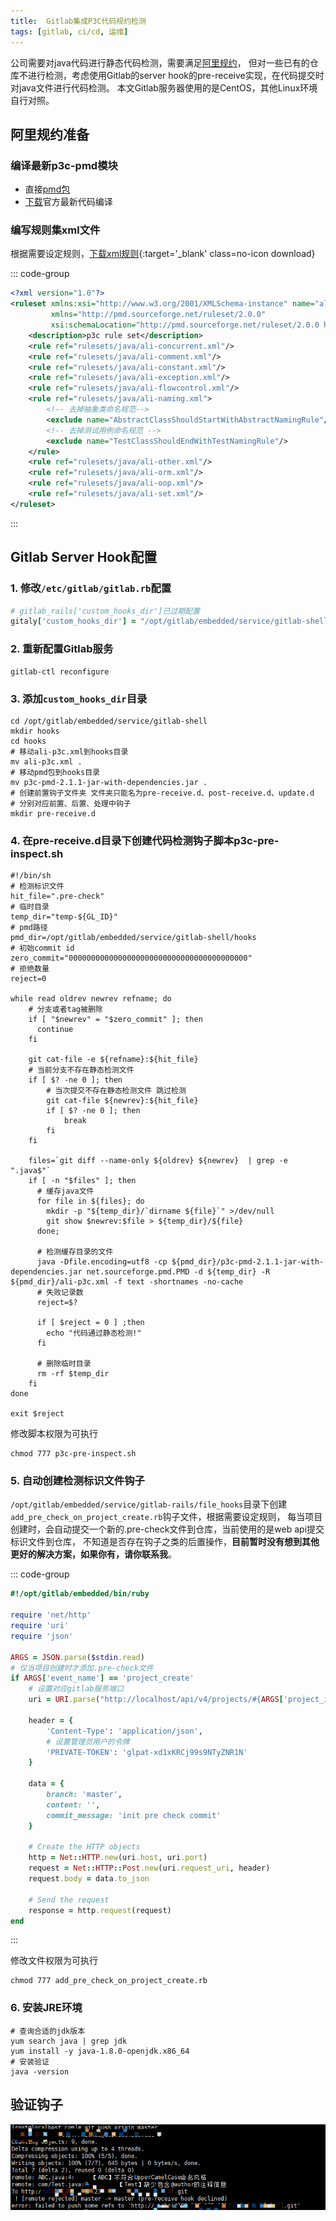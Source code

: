 ```yaml
---
title:  Gitlab集成P3C代码规约检测
tags: [gitlab, ci/cd, 运维]
---
```


公司需要对java代码进行静态代码检测，需要满足[阿里规约](https://github.com/alibaba/p3c)，
但对一些已有的仓库不进行检测，考虑使用Gitlab的server hook的pre-receive实现，在代码提交时对java文件进行代码检测。
本文Gitlab服务器使用的是CentOS，其他Linux环境自行对照。

## 阿里规约准备

### 编译最新p3c-pmd模块
- 直接[pmd包](/assets/2022/01-20/p3c-pmd-2.1.1-jar-with-dependencies.jar)
- [下载](https://github.com/alibaba/p3c)官方最新代码编译

### 编写规则集xml文件

根据需要设定规则，[下载xml规则](/assets/2022/01-20/ali-p3c.xml){:target='_blank' class=no-icon download}

::: code-group
```xml [ali-p3c.xml]
<?xml version="1.0"?>
<ruleset xmlns:xsi="http://www.w3.org/2001/XMLSchema-instance" name="alibaba-pmd"
         xmlns="http://pmd.sourceforge.net/ruleset/2.0.0"
         xsi:schemaLocation="http://pmd.sourceforge.net/ruleset/2.0.0 http://pmd.sourceforge.net/ruleset_2_0_0.xsd">
    <description>p3c rule set</description>
    <rule ref="rulesets/java/ali-concurrent.xml"/>
    <rule ref="rulesets/java/ali-comment.xml"/>
    <rule ref="rulesets/java/ali-constant.xml"/>
    <rule ref="rulesets/java/ali-exception.xml"/>
    <rule ref="rulesets/java/ali-flowcontrol.xml"/>
    <rule ref="rulesets/java/ali-naming.xml">
        <!-- 去掉抽象类命名规范-->
        <exclude name="AbstractClassShouldStartWithAbstractNamingRule"/>
        <!-- 去掉测试用例命名规范 -->
        <exclude name="TestClassShouldEndWithTestNamingRule"/>
    </rule>
    <rule ref="rulesets/java/ali-other.xml"/>
    <rule ref="rulesets/java/ali-orm.xml"/>
    <rule ref="rulesets/java/ali-oop.xml"/>
    <rule ref="rulesets/java/ali-set.xml"/>
</ruleset>
```
:::

## Gitlab Server Hook配置

### 1. 修改`/etc/gitlab/gitlab.rb`配置
```ruby
# gitlab_rails['custom_hooks_dir']已过期配置
gitaly['custom_hooks_dir'] = "/opt/gitlab/embedded/service/gitlab-shell/hooks"
```

### 2. 重新配置Gitlab服务
```shell
gitlab-ctl reconfigure
```

### 3. 添加`custom_hooks_dir`目录
```shell
cd /opt/gitlab/embedded/service/gitlab-shell
mkdir hooks
cd hooks
# 移动ali-p3c.xml到hooks目录
mv ali-p3c.xml .
# 移动pmd包到hooks目录
mv p3c-pmd-2.1.1-jar-with-dependencies.jar .
# 创建前置钩子文件夹 文件夹只能名为pre-receive.d、post-receive.d、update.d
# 分别对应前置、后置、处理中钩子
mkdir pre-receive.d
```

### 4. 在pre-receive.d目录下创建代码检测钩子脚本p3c-pre-inspect.sh

```shell
#!/bin/sh
# 检测标识文件
hit_file=".pre-check"
# 临时目录
temp_dir="temp-${GL_ID}"
# pmd路径
pmd_dir=/opt/gitlab/embedded/service/gitlab-shell/hooks
# 初始commit id
zero_commit="0000000000000000000000000000000000000000"
# 拒绝数量
reject=0

while read oldrev newrev refname; do
    # 分支或者tag被删除
    if [ "$newrev" = "$zero_commit" ]; then
      continue
    fi

    git cat-file -e ${refname}:${hit_file}
    # 当前分支不存在静态检测文件
    if [ $? -ne 0 ]; then
        # 当次提交不存在静态检测文件 跳过检测
        git cat-file ${newrev}:${hit_file}
        if [ $? -ne 0 ]; then
            break
        fi
    fi

    files=`git diff --name-only ${oldrev} ${newrev}  | grep -e ".java$"`
    if [ -n "$files" ]; then
      # 缓存java文件
      for file in ${files}; do
        mkdir -p "${temp_dir}/`dirname ${file}`" >/dev/null
        git show $newrev:$file > ${temp_dir}/${file}
      done;

      # 检测缓存目录的文件
      java -Dfile.encoding=utf8 -cp ${pmd_dir}/p3c-pmd-2.1.1-jar-with-dependencies.jar net.sourceforge.pmd.PMD -d ${temp_dir} -R ${pmd_dir}/ali-p3c.xml -f text -shortnames -no-cache
      # 失败记录数
      reject=$?

      if [ $reject = 0 ] ;then
        echo "代码通过静态检测!"
      fi

      # 删除临时目录
      rm -rf $temp_dir
    fi
done

exit $reject
```

修改脚本权限为可执行
```shell
chmod 777 p3c-pre-inspect.sh
```
   
### 5. 自动创建检测标识文件钩子
`/opt/gitlab/embedded/service/gitlab-rails/file_hooks`目录下创建`add_pre_check_on_project_create.rb`钩子文件，根据需要设定规则，
每当项目创建时，会自动提交一个新的.pre-check文件到仓库，当前使用的是web api提交标识文件到仓库，
不知道是否存在钩子之类的后置操作，**目前暂时没有想到其他更好的解决方案，如果你有，请你联系我**。

::: code-group
```ruby [add_pre_check_on_project_create.rb]
#!/opt/gitlab/embedded/bin/ruby

require 'net/http'
require 'uri'
require 'json'

ARGS = JSON.parse($stdin.read)
# 仅当项目创建时才添加.pre-check文件
if ARGS['event_name'] == 'project_create'
    # 设置对应gitlab服务端口
    uri = URI.parse("http://localhost/api/v4/projects/#{ARGS['project_id']}/repository/files/#{URI::encode('.pre-check')}")
    
    header = {
        'Content-Type': 'application/json',
        # 设置管理员用户的令牌
        'PRIVATE-TOKEN': 'glpat-xd1xKRCj99s9NTyZNR1N'
    }
    
    data = {
        branch: 'master',
        content: '',
        commit_message: 'init pre check commit'
    }
    
    # Create the HTTP objects
    http = Net::HTTP.new(uri.host, uri.port)
    request = Net::HTTP::Post.new(uri.request_uri, header)
    request.body = data.to_json
    
    # Send the request
    response = http.request(request)
end
```

:::

修改文件权限为可执行
```shell
chmod 777 add_pre_check_on_project_create.rb
```

### 6. 安装JRE环境
```shell
# 查询合适的jdk版本
yum search java | grep jdk
yum install -y java-1.8.0-openjdk.x86_64
# 安装验证
java -version
```

## 验证钩子

![图片][1]

[1]: /assets/2022/01-20/hook.png
[2]: /assets/2022/01-20/add_pre_check_on_project_create.rb